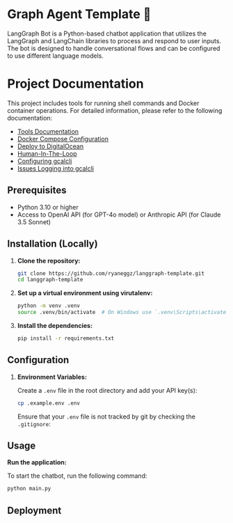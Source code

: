 # Graph Agent Template 🤖

LangGraph Bot is a Python-based chatbot application that utilizes the LangGraph and LangChain libraries to process and respond to user inputs. The bot is designed to handle conversational flows and can be configured to use different language models.

# Project Documentation

This project includes tools for running shell commands and Docker container operations. For detailed information, please refer to the following documentation:

- [Tools Documentation](./docs/tools.md)
- [Docker Compose Configuration](./docs/docker-compose.md)
- [Deploy to DigitalOcean](./docs/deploy-digitalocean.md)
- [Human-In-The-Loop](https://langchain-ai.github.io/langgraph/how-tos/create-react-agent-hitl/#usage)
- [Configuring gcalcli](https://github.com/insanum/gcalcli/blob/HEAD/docs/api-auth.md)
- [Issues Logging into gcalcli](https://github.com/insanum/gcalcli/issues/808)

## Prerequisites

- Python 3.10 or higher
- Access to OpenAI API (for GPT-4o model) or Anthropic API (for Claude 3.5 Sonnet)

## Installation (Locally)

1. **Clone the repository:**

   ```bash
   git clone https://github.com/ryaneggz/langgraph-template.git
   cd langgraph-template
   ```

2. **Set up a virtual environment using virutalenv:**

   ```bash
   python -m venv .venv
   source .venv/bin/activate  # On Windows use `.venv\Scripts\activate`
   ```

3. **Install the dependencies:**

   ```bash
   pip install -r requirements.txt
   ```

## Configuration

1. **Environment Variables:**

   Create a `.env` file in the root directory and add your API key(s):

   ```bash
   cp .example.env .env
   ```

   Ensure that your `.env` file is not tracked by git by checking the `.gitignore`:

## Usage

**Run the application:**

   To start the chatbot, run the following command:

   ```bash
   python main.py
   ```

## Deployment